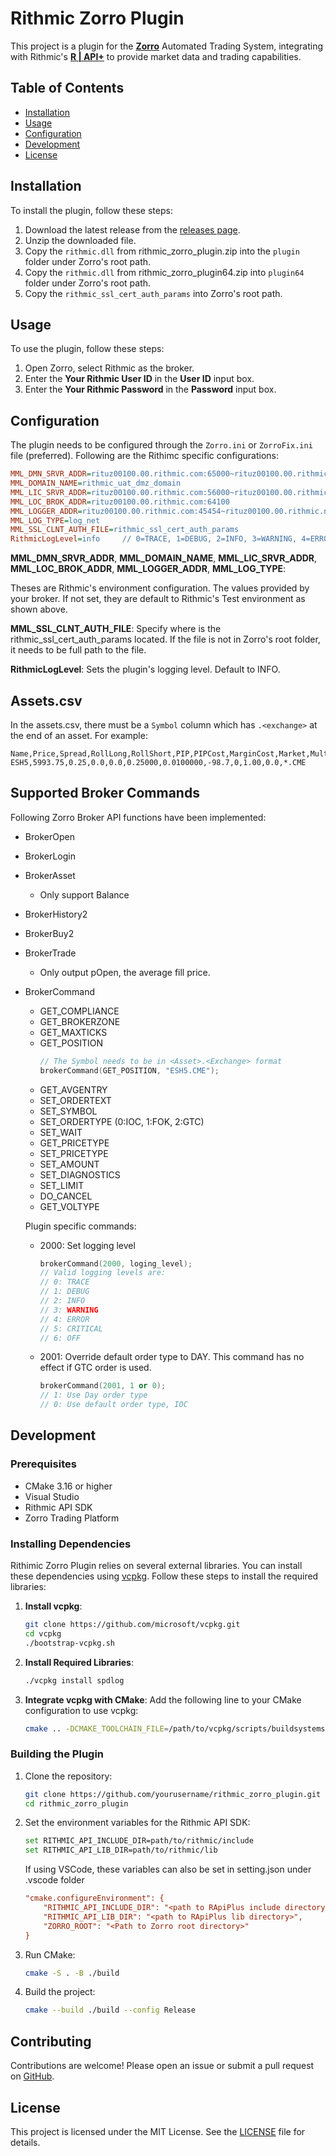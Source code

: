 # Rithmic Zorro Plugin

This project is a plugin for the **[Zorro](https://zorro-project.com/)** Automated Trading System, integrating with Rithmic's **[R | API+](https://www.rithmic.com/apis)** to provide market data and trading capabilities.

## Table of Contents

- [Installation](#installation)
- [Usage](#usage)
- [Configuration](#configuration)
- [Development](#development)
- [License](#license)

## Installation

To install the plugin, follow these steps:

1. Download the latest release from the [releases page](https://github.com/kzhdev/rithmic_zorro_plugin/releases).
2. Unzip the downloaded file.
3. Copy the `rithmic.dll` from rithmic_zorro_plugin.zip into the `plugin` folder under Zorro's root path.
4. Copy the `rithmic.dll` from rithmic_zorro_plugin64.zip into `plugin64` folder under Zorro's root path.
5. Copy the `rithmic_ssl_cert_auth_params` into Zorro's root path.

## Usage

To use the plugin, follow these steps:

1. Open Zorro, select Rithmic as the broker.
3. Enter the **Your Rithmic User ID** in the **User ID** input box.
4. Enter the **Your Rithmic Password** in the **Password** input box.

## Configuration

The plugin needs to be configured through the `Zorro.ini` or `ZorroFix.ini` file (preferred). Following are the Rithimc specific configurations:

```ini
MML_DMN_SRVR_ADDR=rituz00100.00.rithmic.com:65000~rituz00100.00.rithmic.net:65000~rituz00100.00.theomne.net:65000~rituz00100.00.theomne.com:65000
MML_DOMAIN_NAME=rithmic_uat_dmz_domain
MML_LIC_SRVR_ADDR=rituz00100.00.rithmic.com:56000~rituz00100.00.rithmic.net:56000~rituz00100.00.theomne.net:56000~rituz00100.00.theomne.com:56000
MML_LOC_BROK_ADDR=rituz00100.00.rithmic.com:64100
MML_LOGGER_ADDR=rituz00100.00.rithmic.com:45454~rituz00100.00.rithmic.net:45454~rituz00100.00.theomne.com:45454~rituz00100.00.theomne.net:45454
MML_LOG_TYPE=log_net
MML_SSL_CLNT_AUTH_FILE=rithmic_ssl_cert_auth_params
RithmicLogLevel=info     // 0=TRACE, 1=DEBUG, 2=INFO, 3=WARNING, 4=ERROR, 5=CRITICAL, 6=OFF Default to 2(INFO).
```

**MML_DMN_SRVR_ADDR**, **MML_DOMAIN_NAME**, **MML_LIC_SRVR_ADDR**, **MML_LOC_BROK_ADDR**, **MML_LOGGER_ADDR**, **MML_LOG_TYPE**: 

Theses are Rithmic's environment configuration. The values provided by your broker. If not set, they are default to 
Rithmic's Test environment as shown above.

**MML_SSL_CLNT_AUTH_FILE**: Specify where is the rithmic_ssl_cert_auth_params located. If the file is not in Zorro's root folder, it needs to be full path to the file.

**RithmicLogLevel**: Sets the plugin's logging level. Default to INFO.

## Assets.csv

In the assets.csv, there must be a `Symbol` column which has `.<exchange>` at the end of an asset. For example:
```csv
Name,Price,Spread,RollLong,RollShort,PIP,PIPCost,MarginCost,Market,Multiplier,Commission,Symbol
ESH5,5993.75,0.25,0.0,0.0,0.25000,0.0100000,-98.7,0,1.00,0.0,*.CME
```

## Supported Broker Commands
Following Zorro Broker API functions have been implemented:
- BrokerOpen
- BrokerLogin
- BrokerAsset
    - Only support Balance
- BrokerHistory2
- BrokerBuy2
- BrokerTrade
    - Only output pOpen, the average fill price. 
- BrokerCommand
    - GET_COMPLIANCE
    - GET_BROKERZONE
    - GET_MAXTICKS
    - GET_POSITION
        ```c++
        // The Symbol needs to be in <Asset>.<Exchange> format
        brokerCommand(GET_POSITION, "ESH5.CME");
        ```
    - GET_AVGENTRY
    - SET_ORDERTEXT
    - SET_SYMBOL
    - SET_ORDERTYPE (0:IOC, 1:FOK, 2:GTC)
    - SET_WAIT
    - GET_PRICETYPE
    - SET_PRICETYPE
    - SET_AMOUNT
    - SET_DIAGNOSTICS
    - SET_LIMIT
    - DO_CANCEL
    - GET_VOLTYPE

    Plugin specific commands:
    - 2000: Set logging level
        ```c++
        brokerCommand(2000, loging_level);
        // Valid logging levels are:
        // 0: TRACE
        // 1: DEBUG
        // 2: INFO
        // 3: WARNING
        // 4: ERROR
        // 5: CRITICAL
        // 6: OFF
        ```
    - 2001: Override default order type to DAY. This command has no effect if GTC order is used.
        ```c++
        brokerCommand(2001, 1 or 0);
        // 1: Use Day order type
        // 0: Use default order type, IOC
        ```

## Development

### Prerequisites

- CMake 3.16 or higher
- Visual Studio
- Rithmic API SDK
- Zorro Trading Platform

### Installing Dependencies

Rithimic Zorro Plugin relies on several external libraries. You can install these dependencies using [vcpkg](https://github.com/microsoft/vcpkg). Follow these steps to install the required libraries:

1. **Install vcpkg**:
    ```sh
    git clone https://github.com/microsoft/vcpkg.git
    cd vcpkg
    ./bootstrap-vcpkg.sh
    ```

2. **Install Required Libraries**:
    ```sh
    ./vcpkg install spdlog
    ```

3. **Integrate vcpkg with CMake**: 
    Add the following line to your CMake configuration to use vcpkg:
    ```sh
    cmake .. -DCMAKE_TOOLCHAIN_FILE=/path/to/vcpkg/scripts/buildsystems/vcpkg.cmake
    ```

### Building the Plugin

1. Clone the repository:
    ```sh
    git clone https://github.com/yourusername/rithmic_zorro_plugin.git
    cd rithmic_zorro_plugin
    ```

2. Set the environment variables for the Rithmic API SDK:
    ```sh
    set RITHMIC_API_INCLUDE_DIR=path/to/rithmic/include
    set RITHMIC_API_LIB_DIR=path/to/rithmic/lib
    ```
    If using VSCode, these variables can also be set in setting.json under .vscode folder
    ```ini
    "cmake.configureEnvironment": {
        "RITHMIC_API_INCLUDE_DIR": "<path to RApiPlus include directory>",
        "RITHMIC_API_LIB_DIR": "<path to RApiPlus lib directory>",
        "ZORRO_ROOT": "<Path to Zorro root directory>"
    }
    ```
3. Run CMake:
    ```sh
    cmake -S . -B ./build
    ```

4. Build the project:
    ```sh
    cmake --build ./build --config Release
    ```

## Contributing

Contributions are welcome! Please open an issue or submit a pull request on [GitHub](https://github.com/kzhdev/rithmic_zorro_plugin/issues).

## License

This project is licensed under the MIT License. See the [LICENSE](LICENSE) file for details.
